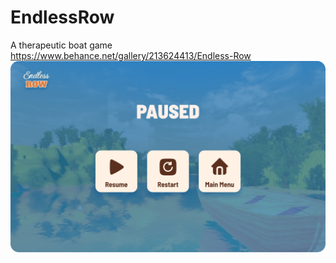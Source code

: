 # EndlessRow
A therapeutic boat game
https://www.behance.net/gallery/213624413/Endless-Row
![Example Image](Pause.png "Example Image Title")
